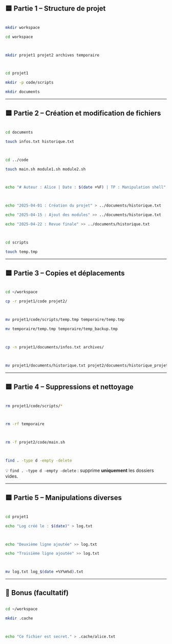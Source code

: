 ## 🟦 Partie 1 – Structure de projet


```bash

mkdir workspace

cd workspace



mkdir projet1 projet2 archives temporaire



cd projet1

mkdir -p code/scripts

mkdir documents

```



---



## 🟦 Partie 2 – Création et modification de fichiers



```bash

cd documents

touch infos.txt historique.txt



cd ../code

touch main.sh module1.sh module2.sh



echo "# Auteur : Alice | Date : $(date +%F) | TP : Manipulation shell" > main.sh



echo "2025-04-01 : Création du projet" > ../documents/historique.txt

echo "2025-04-15 : Ajout des modules" >> ../documents/historique.txt

echo "2025-04-22 : Revue finale" >> ../documents/historique.txt



cd scripts

touch temp.tmp

```



---



## 🟦 Partie 3 – Copies et déplacements



```bash

cd ~/workspace

cp -r projet1/code projet2/



mv projet1/code/scripts/temp.tmp temporaire/temp.tmp

mv temporaire/temp.tmp temporaire/temp_backup.tmp



cp -n projet1/documents/infos.txt archives/



mv projet1/documents/historique.txt projet2/documents/historique_projet1.txt

```



---



## 🟦 Partie 4 – Suppressions et nettoyage



```bash

rm projet1/code/scripts/*



rm -rf temporaire



rm -f projet2/code/main.sh



find . -type d -empty -delete

```



💡 `find . -type d -empty -delete` : supprime **uniquement** les dossiers vides.



---



## 🟦 Partie 5 – Manipulations diverses



```bash

cd projet1

echo "Log créé le : $(date)" > log.txt



echo "Deuxième ligne ajoutée" >> log.txt

echo "Troisième ligne ajoutée" >> log.txt



mv log.txt log_$(date +%Y%m%d).txt

```



---



## 🌟 Bonus (facultatif)



```bash

cd ~/workspace

mkdir .cache



echo "Ce fichier est secret." > .cache/alice.txt

```